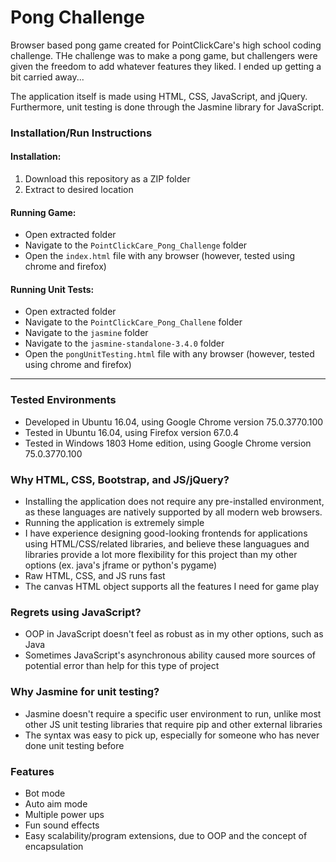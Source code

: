 # Pong Challenge
Browser based pong game created for PointClickCare's high school coding challenge. THe challenge was to make a pong game, but challengers were given the freedom to add whatever features they liked. I ended up getting a bit carried away...

The application itself is made using HTML, CSS, JavaScript, and jQuery. Furthermore, unit testing is done through the Jasmine library for JavaScript.

### Installation/Run Instructions
#### Installation: 
1. Download this repository as a ZIP folder
2. Extract to desired location

#### Running Game:
- Open extracted folder
- Navigate to the `PointClickCare_Pong_Challenge` folder
- Open the `index.html` file with any browser (however, tested using chrome and firefox)

#### Running Unit Tests:
- Open extracted folder
- Navigate to the `PointClickCare_Pong_Challene` folder
- Navigate to the `jasmine` folder
- Navigate to the `jasmine-standalone-3.4.0` folder
- Open the `pongUnitTesting.html` file with any browser (however, tested using chrome and firefox)

_______


### Tested Environments
- Developed in Ubuntu 16.04, using Google Chrome version 75.0.3770.100
- Tested in Ubuntu 16.04, using Firefox version 67.0.4
- Tested in Windows 1803 Home edition, using Google Chrome version 75.0.3770.100

### Why HTML, CSS, Bootstrap, and JS/jQuery?
- Installing the application does not require any pre-installed environment, as these languages are natively supported by all modern web browsers.
- Running the application is extremely simple
- I have experience designing good-looking frontends for applications using HTML/CSS/related libraries, and believe these languagues and libraries provide a lot more flexibility for this project than my other options (ex. java's jframe or python's pygame)
- Raw HTML, CSS, and JS runs fast
- The canvas HTML object supports all the features I need for game play

### Regrets using JavaScript?
- OOP in JavaScript doesn't feel as robust as in my other options, such as Java
- Sometimes JavaScript's asynchronous ability caused more sources of potential error than help for this type of project

### Why Jasmine for unit testing?
- Jasmine doesn't require a specific user environment to run, unlike most other JS unit testing libraries that require pip and other external libraries
- The syntax was easy to pick up, especially for someone who has never done unit testing before

### Features
- Bot mode
- Auto aim mode
- Multiple power ups
- Fun sound effects
- Easy scalability/program extensions, due to OOP and the concept of encapsulation
